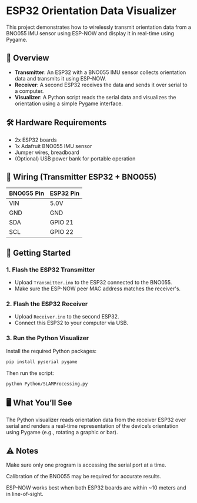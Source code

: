 # ESP32 Orientation Data Visualizer

This project demonstrates how to wirelessly transmit orientation data from a BNO055 IMU sensor using ESP-NOW and display it in real-time using Pygame.

## 🧭 Overview

- **Transmitter**: An ESP32 with a BNO055 IMU sensor collects orientation data and transmits it using ESP-NOW.
- **Receiver**: A second ESP32 receives the data and sends it over serial to a computer.
- **Visualizer**: A Python script reads the serial data and visualizes the orientation using a simple Pygame interface.

## 🛠️ Hardware Requirements

- 2x ESP32 boards
- 1x Adafruit BNO055 IMU sensor
- Jumper wires, breadboard
- (Optional) USB power bank for portable operation

## 🔌 Wiring (Transmitter ESP32 + BNO055)

| BNO055 Pin | ESP32 Pin |
|------------|-----------|
| VIN        | 5.0V      |
| GND        | GND       |
| SDA        | GPIO 21   |
| SCL        | GPIO 22   |

## 🚀 Getting Started

### 1. Flash the ESP32 Transmitter
- Upload `Transmitter.ino` to the ESP32 connected to the BNO055.
- Make sure the ESP-NOW peer MAC address matches the receiver's.

### 2. Flash the ESP32 Receiver
- Upload `Receiver.ino` to the second ESP32.
- Connect this ESP32 to your computer via USB.

### 3. Run the Python Visualizer
Install the required Python packages:

```bash
pip install pyserial pygame
```

Then run the script:
```bash
python Python/SLAMProcessing.py
```

## 🖥️ What You’ll See
The Python visualizer reads orientation data from the receiver ESP32 over serial and renders a real-time representation of the device’s orientation using Pygame (e.g., rotating a graphic or bar).

## ⚠️ Notes
Make sure only one program is accessing the serial port at a time.

Calibration of the BNO055 may be required for accurate results.

ESP-NOW works best when both ESP32 boards are within ~10 meters and in line-of-sight.
